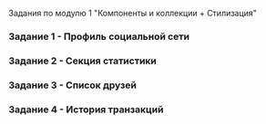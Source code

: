 Задания по модулю 1 "Компоненты и коллекции + Стилизация"

### Задание 1 - Профиль социальной сети

### Задание 2 - Секция статистики

### Задание 3 - Список друзей

### Задание 4 - История транзакций
